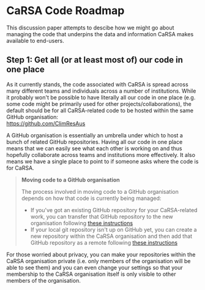 # CaRSA Code Roadmap

This discussion paper attempts to descibe how we might go about
managing the code that underpins the data and information CaRSA makes available to end-users. 

## Step 1: Get all (or at least most of) our code in one place

As it currently stands,
the code associated with CaRSA is spread across
many different teams and individuals across a number of institutions.
While it probably won't be possible to have literally all our code in one place
(e.g. some code might be primarily used for other projects/collaborations),
the default should be for all CaRSA-related code to be hosted within the same GitHub organisation:  
https://github.com/ClimResAus

A GitHub organisation is essentially an umbrella under which to host a bunch of related GitHub repositories.
Having all our code in one place means that we can easily see what each other is working on
and thus hopefully collaborate across teams and institutions more effectively.
It also means we have a single place to point to if someone asks where the code is for CaRSA.

> **Moving code to a GitHub organisation**
>
> The process involved in moving code to a GitHub organisation
> depends on how that code is currently being managed:
> - If you've got an existing GitHub repository for your CaRSA-related work,
> you can transfer that GitHub repository to the new organisation following
> [these instructions](https://docs.github.com/en/github/administering-a-repository/transferring-a-repository)
> - If your local git repository isn't up on GitHub yet,
> you can create a new repository within the CaRSA organisation
> and then add that GitHub repository as a remote
> following [these instructions](https://docs.github.com/en/github/getting-started-with-github/managing-remote-repositories)


For those worried about privacy,
you can make your repositories within the CaRSA organisation private
(i.e. only members of the organisation will be able to see them)
and you can even change your settings so that your membership to the CaRSA organisation itself 
is only visible to other members of the organisation.
